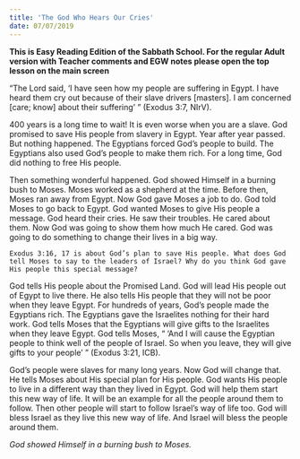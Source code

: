 ```yaml
---
title: 'The God Who Hears Our Cries'
date: 07/07/2019
---
```


**This is Easy Reading Edition of the Sabbath School. For the regular Adult version with Teacher comments and EGW notes please open the top lesson on the main screen**

“The Lord said, ‘I have seen how my people are suffering in Egypt. I have heard them cry out because of their slave drivers [masters]. I am concerned [care; know] about their suffering’ ” (Exodus 3:7, NIrV).

400 years is a long time to wait! It is even worse when you are a slave. God promised to save His people from slavery in Egypt. Year after year passed. But nothing happened. The Egyptians forced God’s people to build. The Egyptians also used God’s people to make them rich. For a long time, God did nothing to free His people. 

Then something wonderful happened. God showed Himself in a burning bush to Moses. Moses worked as a shepherd at the time. Before then, Moses ran away from Egypt. Now God gave Moses a job to do. God told Moses to go back to Egypt. God wanted Moses to give His people a message. God heard their cries. He saw their troubles. He cared about them. Now God was going to show them how much He cared. God was going to do something to change their lives in a big way.

`Exodus 3:16, 17 is about God’s plan to save His people. What does God tell Moses to say to the leaders of Israel? Why do you think God gave His people this special message?`

God tells His people about the Promised Land. God will lead His people out of Egypt to live there. He also tells His people that they will not be poor when they leave Egypt. For hundreds of years, God’s people made the Egyptians rich. The Egyptians gave the Israelites nothing for their hard work. God tells Moses that the Egyptians will give gifts to the Israelites when they leave Egypt. God tells Moses, “ ‘And I will cause the Egyptian people to think well of the people of Israel. So when you leave, they will give gifts to your people’ ” (Exodus 3:21, ICB). 

God’s people were slaves for many long years. Now God will change that. He tells Moses about His special plan for His people. God wants His people to live in a different way than they lived in Egypt. God will help them start this new way of life. It will be an example for all the people around them to follow. Then other people will start to follow Israel’s way of life too. God will bless Israel as they live this new way of life. And Israel will bless the people around them.

_God showed Himself in a burning bush to Moses._